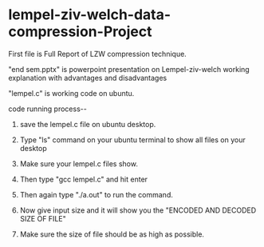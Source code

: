# lempel-ziv-welch-data-compression-Project

First file is Full Report of LZW compression technique.

"end sem.pptx" is powerpoint presentation on Lempel-ziv-welch working explanation with advantages and disadvantages

"lempel.c" is working code on ubuntu.

code running process--

1) save the lempel.c file on ubuntu desktop.

2) Type "ls" command on your ubuntu terminal to show all files on your desktop

3) Make sure your lempel.c files show.

4) Then type "gcc lempel.c" and hit enter

5) Then again type "./a.out" to run the command.

6) Now give input size and it will show you the "ENCODED AND DECODED SIZE OF FILE"

7) Make sure the size of file should be as high as possible.
